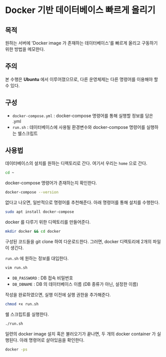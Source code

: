 # Docker 기반 데이터베이스 빠르게 올리기

## 목적

원하는 서버에 'Docker image 가 존재하는 데이터베이스'를 빠르게 올리고 구동하기 위한 방법을 메모한다.

## 주의

본 수행은 __Ubuntu__ 에서 이루어졌으므로, 다른 운영체제는 다른 명령어를 이용해야 할 수 있다.

## 구성

- `docker-compose.yml` : docker-compose 명령어를 통해 실행할 정보를 담은 .yml
- `run.sh` : 데이터베이스에 사용될 환경변수와 docker-compose 명령어를 실행하는 쉘스크립트

## 사용법

데이터베이스의 설치를 원하는 디렉토리로 간다. 여기서 우리는 `home` 으로 간다.

~~~bash
cd ~
~~~

docker-compose 명령어가 존재하는지 확인한다.

~~~bash
docker-compose --version
~~~

없다고 나오면, 일반적으로 명령어를 추천해준다. 아래 명령어를 통해 설치를 수행한다.

~~~bash
sudo apt install docker-compose
~~~

docker 를 다루기 위한 디렉토리를 만들어준다.

~~~bash
mkdir docker && cd docker
~~~

구성된 코드들을 git clone 하여 다운로드한다. 그러면, docker 디렉토리에 2개의 파일이 생긴다. 

`run.sh` 에 원하는 정보를 대입한다.

~~~bash
vim run.sh
~~~

- `DB_PASSWORD` : DB 접속 비밀번호
- `DB_DBNAME` : DB 의 데이터베이스 이름 (DB 종류가 아닌, 설정한 이름)

작성을 완료하였으면, 실행 이전에 실행 권한을 추가해준다.

~~~bash
chmod +x run.sh
~~~

쉘 스크립트를 실행한다.

~~~bash
./run.sh
~~~

일련의 docker image 설치 혹은 불러오기가 끝나면, 두 개의 docker container 가 실행된다. 아래 명령어로 살아있음을 확인한다.

~~~bash
docker -ps
~~~



